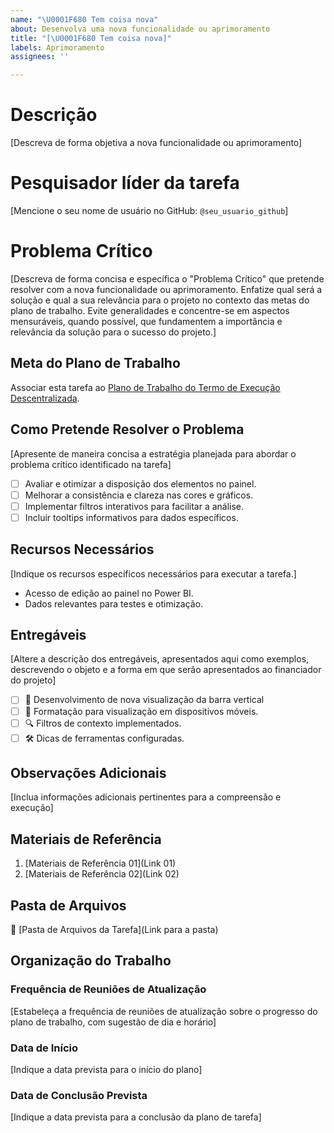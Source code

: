 ```yaml
---
name: "\U0001F680 Tem coisa nova"
about: Desenvolva uma nova funcionalidade ou aprimoramento
title: "[\U0001F680 Tem coisa nova]"
labels: Aprimoramento
assignees: ''

---
```


# Descrição
[Descreva de forma objetiva a nova funcionalidade ou aprimoramento]

# Pesquisador líder da tarefa

[Mencione o seu nome de usuário no GitHub: `@seu_usuario_github`]

# Problema Crítico

[Descreva de forma concisa e específica o "Problema Crítico" que pretende resolver com a nova funcionalidade ou aprimoramento. Enfatize qual será a solução e qual a sua relevância para o projeto no contexto das metas do plano de trabalho. Evite generalidades e concentre-se em aspectos mensuráveis, quando possível, que fundamentem a importância e relevância da solução para o sucesso do projeto.]

## Meta do Plano de Trabalho

Associar esta tarefa ao [Plano de Trabalho do Termo de Execução Descentralizada](https://dsbr.org/wp-content/uploads/2023/09/Plano-de-Trabalho-do-Projeto.pdf).

## Como Pretende Resolver o Problema
[Apresente de maneira concisa a estratégia planejada para abordar o problema crítico identificado na tarefa]

- [ ] Avaliar e otimizar a disposição dos elementos no painel.
- [ ] Melhorar a consistência e clareza nas cores e gráficos.
- [ ] Implementar filtros interativos para facilitar a análise.
- [ ] Incluir tooltips informativos para dados específicos.

## Recursos Necessários
[Indique os recursos específicos necessários para executar a tarefa.]
- Acesso de edição ao painel no Power BI.
- Dados relevantes para testes e otimização.

## Entregáveis
[Altere a descrição dos entregáveis, apresentados aqui como exemplos, descrevendo o objeto e a forma em que serão apresentados ao financiador do projeto]

- [ ] 🚀 Desenvolvimento de nova visualização da barra vertical
- [ ] 📱 Formatação para visualização em dispositivos móveis.
- [ ] 🔍 Filtros de contexto implementados.
- [ ] 🛠️ Dicas de ferramentas configuradas.

## Observações Adicionais
[Inclua informações adicionais pertinentes para a compreensão e execução]

## Materiais de Referência

1. [Materiais de Referência 01](Link 01)
2. [Materiais de Referência 02](Link 02)

## Pasta de Arquivos
📁 [Pasta de Arquivos da Tarefa](Link para a pasta)

## Organização do Trabalho

### Frequência de Reuniões de Atualização
[Estabeleça a frequência de reuniões de atualização sobre o progresso do plano de trabalho, com sugestão de dia e horário]

### Data de Início
[Indique a data prevista para o início do plano]

### Data de Conclusão Prevista
[Indique a data prevista para a conclusão da plano de tarefa]

